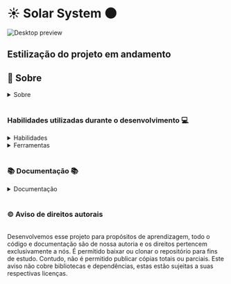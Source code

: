 
# ☀️ Solar System 🌑


![Desktop preview](./imgs/)

## Estilização do projeto em andamento
## 📓 Sobre

<details>
  <summary>Sobre</summary>
  <br />

  Projeto desenvolvido por [Erik Ferreira](https://www.linkedin.com/in/erikferreiralima/).
  Este projeto foi disponibilizado pela [Trybe](https://www.betrybe.com/) onde tive exito na entrega de 100% dos requisitos solicitados.

  Foi feito o desenvolvimento de uma aplicação React onde o desafio foi desenvolver testes unitários para o frontend da aplicação utilizando React Testing Library.

  <br />
</details>
  <br />

  ### Habilidades utilizadas durante o desenvolvimento 💻

<details>
  <summary>Habilidades</summary>
  <br />

  * Desenvolvimento de aplicações React
  * Teste de uma aplicação frontend utilizando React Testing Library
  * Metodologia ágil(Kanban)

  <br />
</details>

<details>
  <summary>Ferramentas</summary>
  <br />

  * React.js
  * HTML5
  * CSS3
  * JavaScript
  * React Testing Library
  * Jest
  * Components de Classes

  <br />
</details>

  <br />

  ### 📚 Documentação 📚

  <details>
    <summary>Documentação</summary>
    <br />

    Para clonar o repositório do projeto, basta seguir os seguintes passos:

    Faça o fork do repositório:
    ```
    Tutorial no link https://github.com/UNIVALI-LITE/Portugol-Studio/wiki/Fazendo-um-Fork-do-reposit%C3%B3rio
    ```
    Clone o repositório:
    ```
    git clone git@github.com:"SeuNomeNoGitHub"/Solar-System.git
    ```
    Apos ter o repositório clonado em sua maquina, basta executar o comando:
    ```
    cd Solar-System
    ```
    E então executar os comando para que a aplicação funcione:
    ```
    npm install
    npm start

  </details>

  <br />

### ©️ Aviso de direitos autorais

</br>
Desenvolvemos esse projeto para propósitos de aprendizagem, todo o código e documentação são de nossa autoria e os direitos pertencem exclusivamente a nós. É permitido baixar ou clonar o repositório para fins de estudo. Contudo, não é permitido publicar cópias totais ou parciais. Este aviso não cobre bibliotecas e dependências, estas estão sujeitas a suas respectivas licenças.


